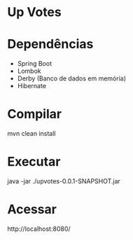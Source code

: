 # Up Votes

# Dependências
* Spring Boot
* Lombok
* Derby (Banco de dados em memória)
* Hibernate

# Compilar
mvn clean install

# Executar
java -jar ./upvotes-0.0.1-SNAPSHOT.jar
 
# Acessar
http://localhost:8080/